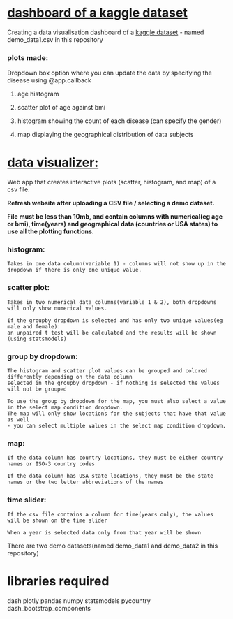 # [dashboard of a kaggle dataset](https://inika1.pythonanywhere.com/) 
Creating a data visualisation dashboard of a [kaggle dataset](https://www.kaggle.com/datasets/antaresnyc/human-metagenomics?resource=download) - named demo_data1.csv in this repository  


### plots made:
Dropdown box option where you can update the data by specifying the disease using @app.callback

1. age histogram 

2. scatter plot of age against bmi

3. histogram showing the count of each disease (can specify the gender)

4. map displaying the geographical distribution of data subjects

# [data visualizer:](https://inika2.pythonanywhere.com/) 

Web app that creates interactive plots (scatter, histogram, and map) of a csv file.

**Refresh website after uploading a CSV file / selecting a demo dataset.**

**File must be less than 10mb, and contain columns with numerical(eg age or bmi), time(years) and geographical data (countries or USA states) to use all the plotting functions.**

### histogram:
    Takes in one data column(variable 1) - columns will not show up in the dropdown if there is only one unique value.

### scatter plot:

    Takes in two numerical data columns(variable 1 & 2), both dropdowns will only show numerical values.
    
    If the groupby dropdown is selected and has only two unique values(eg male and female):
    an unpaired t test will be calculated and the results will be shown (using statsmodels)

### group by dropdown:

    The histogram and scatter plot values can be grouped and colored differently depending on the data column 
    selected in the groupby dropdown - if nothing is selected the values will not be grouped

    To use the group by dropdown for the map, you must also select a value in the select map condition dropdown.
    The map will only show locations for the subjects that have that value as well
    - you can select multiple values in the select map condition dropdown.

### map:

    If the data column has country locations, they must be either country names or ISO-3 country codes

    If the data column has USA state locations, they must be the state names or the two letter abbreviations of the names
 

### time slider:

    If the csv file contains a column for time(years only), the values will be shown on the time slider
    
    When a year is selected data only from that year will be shown


There are two demo datasets(named demo_data1 and demo_data2 in this repository) 



# libraries required

dash plotly pandas numpy statsmodels pycountry dash_bootstrap_components




